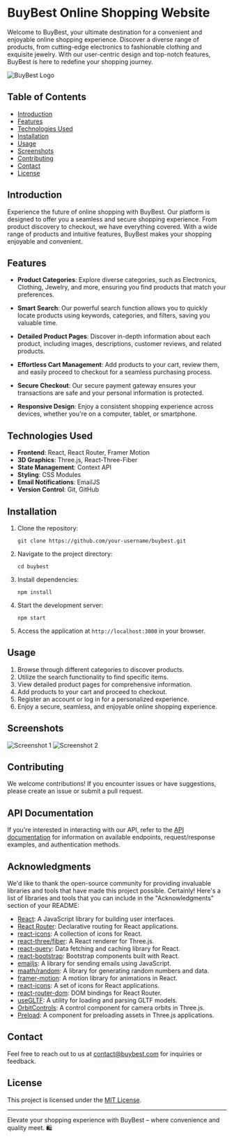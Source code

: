 # BuyBest Online Shopping Website

Welcome to BuyBest, your ultimate destination for a convenient and enjoyable online shopping experience. Discover a diverse range of products, from cutting-edge electronics to fashionable clothing and exquisite jewelry. With our user-centric design and top-notch features, BuyBest is here to redefine your shopping journey.

![BuyBest Logo](file:///C:/Users/krish/Downloads/Screenshot%202023-08-24%20230834.png)

## Table of Contents

- [Introduction](#introduction)
- [Features](#features)
- [Technologies Used](#technologies-used)
- [Installation](#installation)
- [Usage](#usage)
- [Screenshots](#screenshots)
- [Contributing](#contributing)
- [Contact](#contact)
- [License](#license)

## Introduction

Experience the future of online shopping with BuyBest. Our platform is designed to offer you a seamless and secure shopping experience. From product discovery to checkout, we have everything covered. With a wide range of products and intuitive features, BuyBest makes your shopping enjoyable and convenient.

## Features

- **Product Categories**: Explore diverse categories, such as Electronics, Clothing, Jewelry, and more, ensuring you find products that match your preferences.

- **Smart Search**: Our powerful search function allows you to quickly locate products using keywords, categories, and filters, saving you valuable time.

- **Detailed Product Pages**: Discover in-depth information about each product, including images, descriptions, customer reviews, and related products.

- **Effortless Cart Management**: Add products to your cart, review them, and easily proceed to checkout for a seamless purchasing process.

- **Secure Checkout**: Our secure payment gateway ensures your transactions are safe and your personal information is protected.

- **Responsive Design**: Enjoy a consistent shopping experience across devices, whether you're on a computer, tablet, or smartphone.

## Technologies Used

- **Frontend**: React, React Router, Framer Motion
- **3D Graphics**: Three.js, React-Three-Fiber
- **State Management**: Context API
- **Styling**: CSS Modules
- **Email Notifications**: EmailJS
- **Version Control**: Git, GitHub

## Installation

1. Clone the repository:
   ```
   git clone https://github.com/your-username/buybest.git
   ```
2. Navigate to the project directory:
   ```
   cd buybest
   ```
3. Install dependencies:
   ```
   npm install
   ```
4. Start the development server:
   ```
   npm start
   ```
5. Access the application at `http://localhost:3000` in your browser.

## Usage

1. Browse through different categories to discover products.
2. Utilize the search functionality to find specific items.
3. View detailed product pages for comprehensive information.
4. Add products to your cart and proceed to checkout.
5. Register an account or log in for a personalized experience.
6. Enjoy a secure, seamless, and enjoyable online shopping experience.

## Screenshots

![Screenshot 1](insert_screenshot_1_url_here)
![Screenshot 2](insert_screenshot_2_url_here)

## Contributing

We welcome contributions! If you encounter issues or have suggestions, please create an issue or submit a pull request.

## API Documentation

If you're interested in interacting with our API, refer to the [API documentation](https://fakestoreapi.com/docs) for information on available endpoints, request/response examples, and authentication methods.

## Acknowledgments

We'd like to thank the open-source community for providing invaluable libraries and tools that have made this project possible.
Certainly! Here's a list of libraries and tools that you can include in the "Acknowledgments" section of your README:

- [React](https://reactjs.org/): A JavaScript library for building user interfaces.
- [React Router](https://reactrouter.com/): Declarative routing for React applications.
- [react-icons](https://react-icons.github.io/react-icons/): A collection of icons for React.
- [react-three/fiber](https://github.com/pmndrs/react-three-fiber): A React renderer for Three.js.
- [react-query](https://react-query.tanstack.com/): Data fetching and caching library for React.
- [react-bootstrap](https://react-bootstrap.github.io/): Bootstrap components built with React.
- [emailjs](https://www.emailjs.com/): A library for sending emails using JavaScript.
- [maath/random](https://github.com/maath/rand): A library for generating random numbers and data.
- [framer-motion](https://www.framer.com/api/motion/): A motion library for animations in React.
- [react-icons](https://react-icons.github.io/react-icons/): A set of icons for React applications.
- [react-router-dom](https://reactrouter.com/web/guides/quick-start): DOM bindings for React Router.
- [useGLTF](https://github.com/pmndrs/drei): A utility for loading and parsing GLTF models.
- [OrbitControls](https://github.com/pmndrs/drei): A control component for camera orbits in Three.js.
- [Preload](https://github.com/pmndrs/drei): A component for preloading assets in Three.js applications.

## Contact

Feel free to reach out to us at contact@buybest.com for inquiries or feedback.

## License

This project is licensed under the [MIT License](LICENSE).

---

Elevate your shopping experience with BuyBest – where convenience and quality meet. 🛍️



